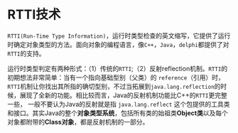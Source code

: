 # RTTI技术

`RTTI(Run-Time Type Information)`，运行时类型检查的英文缩写，它提供了运行时确定对象类型的方法。面向对象的编程语言，像`C++`，`Java`，`delphi`都提供了对`RTTI`的支持。

运行时类型判定有两种形式：（1）传统的`RTTI`;（2）反射reflection机制。`RTTI`的初期想法非常简单：当有一个指向基础型别（父类）的 `reference`（引用）时，`RTTI`机制让你找出其所指的确切型别，不过当拓展到`java.lang.reflection`的时候，展现了全新的功能。相比较而言，Java的反射机制功能比C++的`RTTI`更完整一些， 一般不要认为Java的反射就是指 `java.lang.reflect` 这个包提供的工具类和接口。其实Java的整个**对象类型系统**，包括所有类的始祖类**Object类**以及每个对象都附带的**Class对象**，都是反射机制的一部分。


